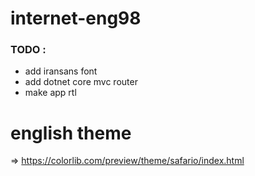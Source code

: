 # internet-eng98


### TODO : 
- add iransans font
- add dotnet core mvc router
- make app rtl


# english theme

=> https://colorlib.com/preview/theme/safario/index.html